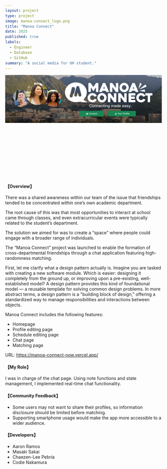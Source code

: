 ```yaml
---
layout: project
type: project
image: manoa-connect_logo.png
title: "Manoa Connect"
date: 2025
published: true
labels:
  - Engineer
  - Database
  - GitHub
summary: "A social media for UH student."
---
```


<img width="1000px" class="rounded float-start pe-4" src="../img/manoa-connect_home.png"><br><br><br><br><br><br><br><br><br><br><br>
<h4>【Overview】</h4>
<p>
There was a shared awareness within our team of the issue that friendships tended to be concentrated within one’s own academic department.
</p>
<p>
The root cause of this was that most opportunities to interact at school came through classes, and even extracurricular events were typically related to the student’s department.
</p>
<p>
The solution we aimed for was to create a “space” where people could engage with a broader range of individuals.
</p>
<p>
The “Manoa Connect” project was launched to enable the formation of cross-departmental friendships through a chat application featuring high-randomness matching.
</p>
<p>
First, let me clarify what a design pattern actually is. Imagine you are tasked with creating a new software module. Which is easier: designing it completely from the ground up, or improving upon a pre-existing, well-established model? A design pattern provides this kind of foundational model — a reusable template for solving common design problems. In more abstract terms, a design pattern is a "building block of design," offering a standardized way to manage responsibilities and interactions between objects.
</p>
<p>
  Manoa Connect includes the following features:
  <ul>
    <li>Homepage</li>
    <li>Profile editing page</li>
    <li>Schedule editing page</li>
    <li>Chat page</li>
    <li>Matching page</li>
  </ul>
URL: <a href = "https://manoa-connect-now.vercel.app/">https://manoa-connect-now.vercel.app/</a>
</p>

<h4>【My Role】</h4>
<p>
I was in charge of the chat page. Using note functions and state management, I implemented real-time chat functionality.
</p>

<h4>【Community Feedback】</h4>
<p>
  <ul>
    <li>Some users may not want to share their profiles, so information disclosure should be limited before matching.</li>
    <li>Supporting smartphone usage would make the app more accessible to a wider audience.</li>
  </ul>
</p>

<h4>【Developers】</h4>
<p>
  <ul>
    <li>Aaron Ramos</li>
    <li>Masaki Sakai</li>
    <li>Chaezen-Lee Pebria</li>
    <li>Codie Nakamura</li>
  </ul>
</p>
